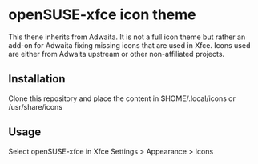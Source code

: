 # openSUSE-xfce icon theme

This thene inherits from Adwaita. It is not a full icon theme but rather an add-on for Adwaita fixing missing icons that are used in Xfce. Icons used are either from Adwaita upstream or other non-affiliated projects.

## Installation

Clone this repository and place the content in $HOME/.local/icons or /usr/share/icons

## Usage

Select openSUSE-xfce in Xfce Settings > Appearance > Icons
